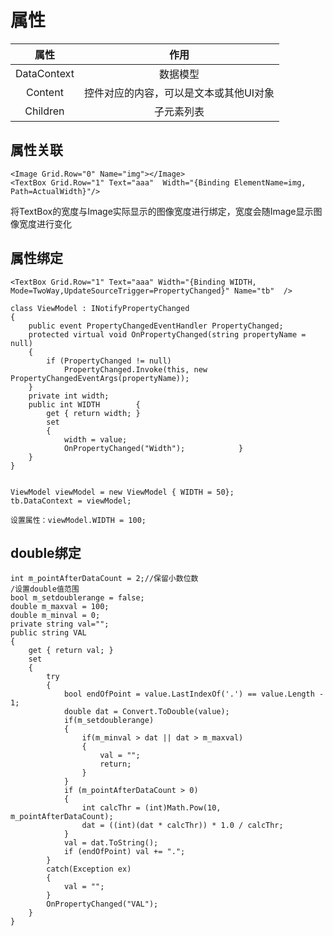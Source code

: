 # 属性

|属性            | 作用                                    |
| :-:           |     :-:                                  |
|DataContext    |     数据模型                              |
|Content        |      控件对应的内容，可以是文本或其他UI对象 |
|Children       |  子元素列表                              |

## 属性关联

```
<Image Grid.Row="0" Name="img"></Image>
<TextBox Grid.Row="1" Text="aaa"  Width="{Binding ElementName=img, Path=ActualWidth}"/>
```

将TextBox的宽度与Image实际显示的图像宽度进行绑定，宽度会随Image显示图像宽度进行变化

## 属性绑定

```
<TextBox Grid.Row="1" Text="aaa" Width="{Binding WIDTH, Mode=TwoWay,UpdateSourceTrigger=PropertyChanged}" Name="tb"  />
```

```
class ViewModel : INotifyPropertyChanged
{
    public event PropertyChangedEventHandler PropertyChanged;
    protected virtual void OnPropertyChanged(string propertyName = null)
    {
        if (PropertyChanged != null)
            PropertyChanged.Invoke(this, new PropertyChangedEventArgs(propertyName));
    }
    private int width;
    public int WIDTH        {
        get { return width; }
        set
        {
            width = value;
            OnPropertyChanged("Width");            }
    }
}


ViewModel viewModel = new ViewModel { WIDTH = 50};
tb.DataContext = viewModel;

设置属性：viewModel.WIDTH = 100;
```

## double绑定

```
int m_pointAfterDataCount = 2;//保留小数位数
/设置double值范围
bool m_setdoublerange = false;
double m_maxval = 100;
double m_minval = 0;
private string val="";
public string VAL
{
    get { return val; }
    set
    {
        try
        {
            bool endOfPoint = value.LastIndexOf('.') == value.Length - 1;
            double dat = Convert.ToDouble(value);
            if(m_setdoublerange)
            {
                if(m_minval > dat || dat > m_maxval)
                {
                    val = "";
                    return;
                }
            }
            if (m_pointAfterDataCount > 0)
            {
                int calcThr = (int)Math.Pow(10, m_pointAfterDataCount);
                dat = ((int)(dat * calcThr)) * 1.0 / calcThr;
            }
            val = dat.ToString();
            if (endOfPoint) val += ".";
        }
        catch(Exception ex)
        {
            val = "";
        }
        OnPropertyChanged("VAL");
    }
}
```
